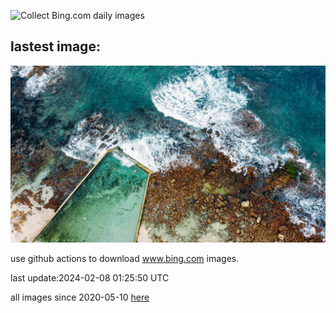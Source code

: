 ![Collect Bing.com daily images](https://github.com/counter2015/bing-daily-images/workflows/Collect%20Bing.com%20daily%20images/badge.svg)
## lastest image:
![](images/StJamesPool.jpg)

use github actions to download www.bing.com images.

last update:2024-02-08 01:25:50 UTC

all images since 2020-05-10 [here](https://github.com/counter2015/bing-daily-images/tree/master/images) 
